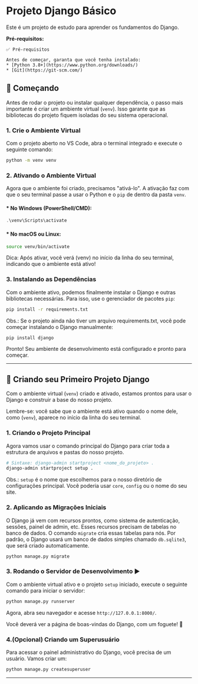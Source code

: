 # Projeto Django Básico

Este é um projeto de estudo para aprender os fundamentos do Django.

**Pré-requisitos:** 

    ✅ Pré-requisitos

    Antes de começar, garanta que você tenha instalado:
    * [Python 3.8+](https://www.python.org/downloads/)
    * [Git](https://git-scm.com/)
    
## 🚀 Começando

Antes de rodar o projeto ou instalar qualquer dependência, o passo mais importante é criar um ambiente virtual (`venv`). Isso garante que as bibliotecas do projeto fiquem isoladas do seu sistema operacional.


### 1. Crie o Ambiente Virtual

Com o projeto aberto no VS Code, abra o terminal integrado e execute o seguinte comando:

```bash
python -m venv venv
```

### 2. Ativando o Ambiente Virtual

Agora que o ambiente foi criado, precisamos "ativá-lo". A ativação faz com que o seu terminal passe a usar o Python e o `pip` de dentro da pasta `venv`.

#### * No Windows (PowerShell/CMD):

```PowerShell
.\venv\Scripts\activate
```

#### * No macOS ou Linux:

```bash
source venv/bin/activate
```

Dica: Após ativar, você verá (venv) no início da linha do seu terminal, indicando que o ambiente está ativo!

### 3. Instalando as Dependências

Com o ambiente ativo, podemos finalmente instalar o Django e outras bibliotecas necessárias. Para isso, use o gerenciador de pacotes `pip`:

```bash
pip install -r requirements.txt
```

Obs.: Se o projeto ainda não tiver um arquivo requirements.txt, você pode começar instalando o Django manualmente:
```bash
pip install django
```

Pronto! Seu ambiente de desenvolvimento está configurado e pronto para começar.

---

## 🚀 Criando seu Primeiro Projeto Django

Com o ambiente virtual (`venv`) criado e ativado, estamos prontos para usar o Django e construir a base do nosso projeto.

Lembre-se: você sabe que o ambiente está ativo quando o nome dele, como (`venv`), aparece no início da linha do seu terminal.

### 1. Criando o Projeto Principal

Agora vamos usar o comando principal do Django para criar toda a estrutura de arquivos e pastas do nosso projeto.

```bash
# Sintaxe: django-admin startproject <nome_do_projeto> .
django-admin startproject setup .
```

Obs.: `setup` é o nome que escolhemos para o nosso diretório de configurações principal. Você poderia usar `core`, `config` ou o nome do seu site.

### 2. Aplicando as Migrações Iniciais

O Django já vem com recursos prontos, como sistema de autenticação, sessões, painel de admin, etc. Esses recursos precisam de tabelas no banco de dados. O comando `migrate` cria essas tabelas para nós. Por padrão, o Django usará um banco de dados simples chamado `db.sqlite3`, que será criado automaticamente.

```bash
python manage.py migrate
```

### 3. Rodando o Servidor de Desenvolvimento ▶️ 

Com o ambiente virtual ativo e o projeto `setup` iniciado, execute o seguinte comando para iniciar o servidor:

```bash
python manage.py runserver
```

Agora, abra seu navegador e acesse `http://127.0.0.1:8000/`.

Você deverá ver a página de boas-vindas do Django, com um foguete! 🚀


### 4.(Opcional) Criando um Superusuário

Para acessar o painel administrativo do Django, você precisa de um usuário. Vamos criar um:

```bash
python manage.py createsuperuser
```
---